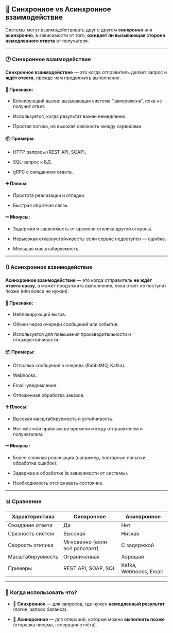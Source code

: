 ```toc
```

## **🔄 Синхронное vs Асинхронное взаимодействие**

  

Системы могут взаимодействовать друг с другом **синхронно** или **асинхронно**, в зависимости от того, **ожидает ли вызывающая сторона немедленного ответа** от получателя.

---

### **🕐 Синхронное взаимодействие**

  

**Синхронное взаимодействие** — это когда отправитель делает запрос и **ждёт ответа**, прежде чем продолжить выполнение.

  

#### **📌 Признаки:**

- Блокирующий вызов: вызывающая система “заморожена”, пока не получит ответ.
    
- Используется, когда результат важен немедленно.
    
- Простая логика, но высокая связность между сервисами.

  

#### **📦 Примеры:**

- HTTP-запросы (REST API, SOAP).
    
- SQL-запрос к БД.
    
- gRPC с ожиданием ответа.

  

#### **➕ Плюсы:**

- Простота реализации и отладки.
    
- Быстрая обратная связь.

  

#### **➖ Минусы:**

- Задержки и зависимость от времени отклика другой стороны.
    
- Невысокая отказоустойчивость: если сервис недоступен — ошибка.
    
- Меньшая масштабируемость.

---

### **🔃 Асинхронное взаимодействие**

  

**Асинхронное взаимодействие** — это когда отправитель **не ждёт ответа сразу**, а может продолжить выполнение, пока ответ не поступит позже (или вовсе не нужен).

  

#### **📌 Признаки:**

- Неблокирующий вызов.
    
- Обмен через очереди сообщений или события.
    
- Используется для повышения производительности и отказоустойчивости.

  

#### **📦 Примеры:**

- Отправка сообщения в очередь (RabbitMQ, Kafka).
    
- Webhooks.
    
- Email-уведомления.
    
- Отложенная обработка заказов.

  

#### **➕ Плюсы:**

- Высокая масштабируемость и устойчивость.
    
- Нет жёсткой привязки во времени между отправителем и получателем.

  

#### **➖ Минусы:**

- Более сложная реализация (например, повторные попытки, обработка ошибок).
    
- Задержка в обработке (в зависимости от системы).
    
- Необходимость отслеживать состояние.

---

### **📊 Сравнение**

|**Характеристика**|**Синхронное**|**Асинхронное**|
|---|---|---|
|Ожидание ответа|Да|Нет|
|Связность систем|Высокая|Низкая|
|Скорость отклика|Мгновенно (если всё работает)|С задержкой|
|Масштабируемость|Ограниченная|Хорошая|
|Примеры|REST API, SOAP, SQL|Kafka, Webhooks, Email|

  

---

### **🧠 Когда использовать что?**

- 🔹 **Синхронное** — для запросов, где нужен **немедленный результат** (логин, запрос баланса).
    
- 🔹 **Асинхронное** — для операций, которые можно **выполнить позже** (отправка письма, генерация отчёта).
